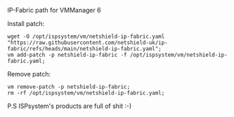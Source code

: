 IP-Fabric path for VMManager 6

Install patch:

```
wget -O /opt/ispsystem/vm/netshield-ip-fabric.yaml "https://raw.githubusercontent.com/netshield-uk/ip-fabric/refs/heads/main/netshield-ip-fabric.yaml";
vm add-patch -p netshield-ip-fabric -f /opt/ispsystem/vm/netshield-ip-fabric.yaml;
```

Remove patch:

```
vm remove-patch -p netshield-ip-fabric;
rm -rf /opt/ispsystem/vm/netshield-ip-fabric.yaml;
```

P.S ISPsystem's products are full of shit :-)